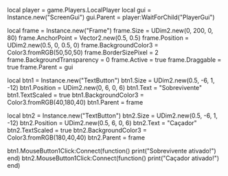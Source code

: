 local player = game.Players.LocalPlayer
local gui = Instance.new("ScreenGui")
gui.Parent = player:WaitForChild("PlayerGui")

local frame = Instance.new("Frame")
frame.Size = UDim2.new(0, 200, 0, 80)
frame.AnchorPoint = Vector2.new(0.5, 0.5)
frame.Position = UDim2.new(0.5, 0, 0.5, 0)
frame.BackgroundColor3 = Color3.fromRGB(50,50,50)
frame.BorderSizePixel = 2
frame.BackgroundTransparency = 0
frame.Active = true
frame.Draggable = true
frame.Parent = gui

local btn1 = Instance.new("TextButton")
btn1.Size = UDim2.new(0.5, -6, 1, -12)
btn1.Position = UDim2.new(0, 6, 0, 6)
btn1.Text = "Sobrevivente"
btn1.TextScaled = true
btn1.BackgroundColor3 = Color3.fromRGB(40,180,40)
btn1.Parent = frame

local btn2 = Instance.new("TextButton")
btn2.Size = UDim2.new(0.5, -6, 1, -12)
btn2.Position = UDim2.new(0.5, 6, 0, 6)
btn2.Text = "Caçador"
btn2.TextScaled = true
btn2.BackgroundColor3 = Color3.fromRGB(180,40,40)
btn2.Parent = frame

btn1.MouseButton1Click:Connect(function()
    print("Sobrevivente ativado!")
end)
btn2.MouseButton1Click:Connect(function()
    print("Caçador ativado!")
end)
